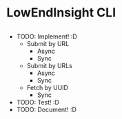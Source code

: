 # LowEndInsight CLI

##
- TODO: Implement! :D
  - Submit by URL
    - Async
    - Sync
  - Submit by URLs
    - Async
    - Sync
  - Fetch by UUID
    - Sync
- TODO: Test! :D
- TODO: Document!  :D
